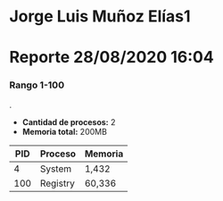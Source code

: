 # Jorge Luis Muñoz Elías1
# Reporte 28/08/2020 16:04
### Rango 1-100  
 .
- **Cantidad de procesos:** 2 
- **Memoria total:** 200MB  	

| PID  | Proceso         | Memoria |  
|------|-----------------|---------|  	
| 4  | System             | 1,432     |  
| 100  | Registry             | 60,336     |  
